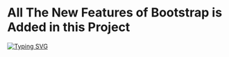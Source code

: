 # All The New Features of Bootstrap is Added in this Project
[![Typing SVG](https://readme-typing-svg.herokuapp.com?color=%2336BCF7&size=25&lines=Thank+you+for+visiting)](https://git.io/typing-svg)

